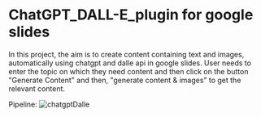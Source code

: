 # ChatGPT_DALL-E_plugin for google slides


In this project, the aim is to create content containing text and images, automatically using chatgpt and dalle api in google slides. User needs to enter the topic on which they need content and then click on the button "Generate Content" and then, "generate content & images" to get the relevant content.

Pipeline:
![chatgptDalle](https://github.com/jahnvisethjs/CHatGPT_DALL-E_plugin/assets/56527951/95bfed90-c90b-4320-a64c-7a18c4a5df14)
